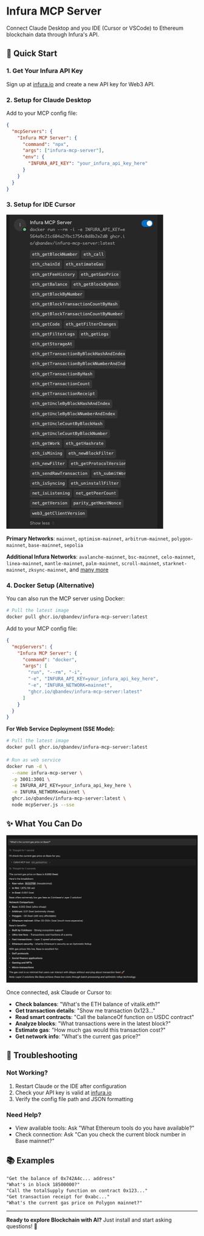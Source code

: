 # Infura MCP Server

Connect Claude Desktop and you IDE (Cursor or VSCode) to Ethereum blockchain data through Infura's API.

## 🚀 Quick Start

### 1. Get Your Infura API Key

Sign up at [infura.io](https://infura.io) and create a new API key for Web3 API.

### 2. Setup for Claude Desktop

Add to your MCP config file:

```json
{
  "mcpServers": {
    "Infura MCP Server": {
      "command": "npx",
      "args": ["infura-mcp-server"],
      "env": {
        "INFURA_API_KEY": "your_infura_api_key_here"
      }
    }
  }
}
```

### 3. Setup for IDE Cursor

![Cursor MCP Setup](img/cursor-mcp.jpg)

**Primary Networks**: `mainnet`, `optimism-mainnet`, `arbitrum-mainnet`, `polygon-mainnet`, `base-mainnet`, `sepolia`

**Additional Infura Networks**: `avalanche-mainnet`, `bsc-mainnet`, `celo-mainnet`, `linea-mainnet`, `mantle-mainnet`, `palm-mainnet`, `scroll-mainnet`, `starknet-mainnet`, `zksync-mainnet`, and [many more](https://docs.metamask.io/services/get-started/endpoints/)

### 4. Docker Setup (Alternative)

You can also run the MCP server using Docker:

```bash
# Pull the latest image
docker pull ghcr.io/qbandev/infura-mcp-server:latest
```

Add to your MCP config file:

```json
{
  "mcpServers": {
    "Infura MCP Server": {
      "command": "docker",
      "args": [
        "run", "--rm", "-i",
        "-e", "INFURA_API_KEY=your_infura_api_key_here",
        "-e", "INFURA_NETWORK=mainnet",
        "ghcr.io/qbandev/infura-mcp-server:latest"
      ]
    }
  }
}
```

**For Web Service Deployment (SSE Mode):**

```bash
# Pull the latest image
docker pull ghcr.io/qbandev/infura-mcp-server:latest

# Run as web service
docker run -d \
  --name infura-mcp-server \
  -p 3001:3001 \
  -e INFURA_API_KEY=your_infura_api_key_here \
  -e INFURA_NETWORK=mainnet \
  ghcr.io/qbandev/infura-mcp-server:latest \
  node mcpServer.js --sse
```

## ✨ What You Can Do

![Cursor Chat with Infura MCP](img/cursor-chat.jpg)

Once connected, ask Claude or Cursor to:

- **Check balances**: "What's the ETH balance of vitalik.eth?"
- **Get transaction details**: "Show me transaction 0x123..."
- **Read smart contracts**: "Call the balanceOf function on USDC contract"
- **Analyze blocks**: "What transactions were in the latest block?"
- **Estimate gas**: "How much gas would this transaction cost?"
- **Get network info**: "What's the current gas price?"

## 🔧 Troubleshooting

### Not Working?

1. Restart Claude or the IDE after configuration
2. Check your API key is valid at [infura.io](https://infura.io/dashboard)
3. Verify the config file path and JSON formatting

### Need Help?

- View available tools: Ask "What Ethereum tools do you have available?"
- Check connection: Ask "Can you check the current block number in Base mainnet?"

## 📚 Examples

```
"Get the balance of 0x742A4c... address"
"What's in block 18500000?"
"Call the totalSupply function on contract 0x123..."
"Get transaction receipt for 0xabc..."
"What's the current gas price on Polygon mainnet?"
```

---

**Ready to explore Blockchain with AI?** Just install and start asking questions! 🎯

